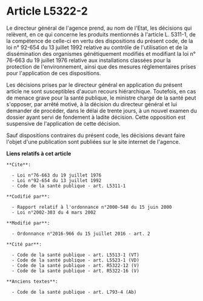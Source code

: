 # Article L5322-2

Le directeur général de l'agence prend, au nom de l'Etat, les décisions qui relèvent, en ce qui concerne les produits
mentionnés à l'article L. 5311-1, de la compétence de celle-ci en vertu des dispositions du présent code, de la loi n° 92-654
du 13 juillet 1992 relative au contrôle de l'utilisation et de la dissémination des organismes génétiquement modifiés et
modifiant la loi n° 76-663 du 19 juillet 1976 relative aux installations classées pour la protection de l'environnement,
ainsi que des mesures réglementaires prises pour l'application de ces dispositions.

Les décisions prises par le directeur général en application du présent article ne sont susceptibles d'aucun recours
hiérarchique. Toutefois, en cas de menace grave pour la santé publique, le ministre chargé de la santé peut s'opposer, par
arrêté motivé, à la décision du directeur général et lui demander de procéder, dans le délai de trente jours, à un nouvel
examen du dossier ayant servi de fondement à ladite décision. Cette opposition est suspensive de l'application de cette
décision.

Sauf dispositions contraires du présent code, les décisions devant faire l'objet d'une publication sont publiées sur le site
internet de l'agence.

**Liens relatifs à cet article**

	**Cite**:

	  - Loi n°76-663 du 19 juillet 1976
	  - Loi n°92-654 du 13 juillet 1992
	  - Code de la santé publique - art. L5311-1

	**Codifié par**:

	  - Rapport relatif à l'ordonnance n°2000-548 du 15 juin 2000
	  - Loi n°2002-303 du 4 mars 2002

	**Modifié par**:

	  - Ordonnance n°2016-966 du 15 juillet 2016 - art. 2

	**Cité par**:

	  - Code de la santé publique - art. L5513-1 (VT)
	  - Code de la santé publique - art. L5523-1 (VD)
	  - Code de la santé publique - art. R5322-12 (V)
	  - Code de la santé publique - art. R5322-16 (V)

	**Anciens textes**:

	  - Code de la santé publique - art. L793-4 (Ab)
